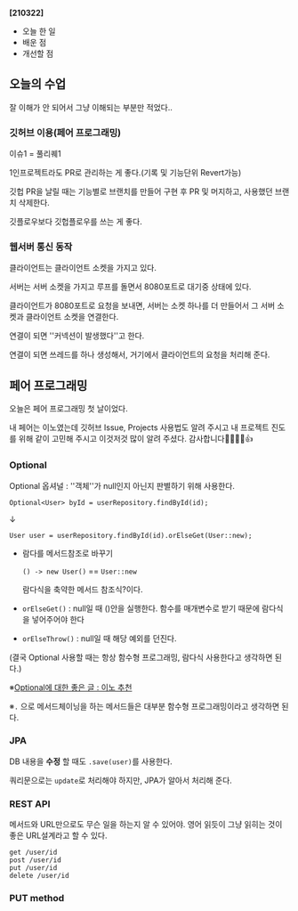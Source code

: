**[210322]**



- 오늘 한 일
- 배운 점
- 개선할 점



## 오늘의 수업

잘 이해가 안 되어서 그냥 이해되는 부분만 적었다..

### 깃허브 이용(페어 프로그래밍)

이슈1 = 풀리퀘1

1인프로젝트라도 PR로 관리하는 게 좋다.(기록 및 기능단위 Revert가능)

깃헙 PR을 날릴 때는 기능별로 브랜치를 만들어 구현 후 PR 및 머지하고, 사용했던 브랜치 삭제한다.

깃플로우보다 깃헙플로우를 쓰는 게 좋다.

### 웹서버 통신 동작

클라이언트는 클라이언트 소켓을 가지고 있다.

서버는 서버 소켓을 가지고 루프를 돌면서 8080포트로 대기중 상태에 있다.

클라이언트가 8080포트로 요청을 보내면, 서버는 소켓 하나를 더 만들어서 그 서버 소켓과 클라이언트 소켓을 연결한다.

연결이 되면 ''커넥션이 발생했다''고 한다.

연결이 되면 쓰레드를 하나 생성해서, 거기에서 클라이언트의 요청을 처리해 준다.



## 페어 프로그래밍

오늘은 페어 프로그래밍 첫 날이었다.

내 페어는 이노였는데 깃허브 Issue, Projects 사용법도 알려 주시고 내 프로젝트 진도를 위해 같이 고민해 주시고 이것저것 많이 알려 주셨다. 감사합니다🙇‍♀️🙇‍♀️👍

### Optional

Optional 옵셔널 : ''객체''가 null인지 아닌지 판별하기 위해 사용한다.

`Optional<User> byId = userRepository.findById(id);`

↓

`User user = userRepository.findById(id).orElseGet(User::new);`

- 람다를 메서드참조로 바꾸기

  `() -> new User()` == `User::new`

  람다식을 축약한 메서드 참조식?이다.

- `orElseGet()` : null일 때 ()안을 실행한다. 함수를 매개변수로 받기 때문에 람다식을 넣어주어야 한다
- `orElseThrow()` : null일 때 해당 예외를 던진다.

(결국 Optional 사용할 때는 항상 함수형 프로그래밍, 람다식 사용한다고 생각하면 된다.)

※[Optional에 대한 좋은 글 : 이노 추천](http://homoefficio.github.io/2019/10/03/Java-Optional-%EB%B0%94%EB%A5%B4%EA%B2%8C-%EC%93%B0%EA%B8%B0/)

※`.` 으로 메서드체이닝을 하는 메서드들은 대부분 함수형 프로그래밍이라고 생각하면 된다.

### JPA

DB 내용을 **수정** 할 때도 `.save(user)`를 사용한다.

쿼리문으로는 `update`로 처리해야 하지만, JPA가 알아서 처리해 준다.

### REST API

메서드와 URL만으로도 무슨 일을 하는지 알 수 있어야. 영어 읽듯이 그냥 읽히는 것이 좋은 URL설계라고 할 수 있다.

```
get /user/id
post /user/id
put /user/id
delete /user/id
```

### PUT method

